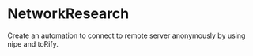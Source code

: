 # NetworkResearch
Create an automation to connect to remote server anonymously by using nipe and toRify.
